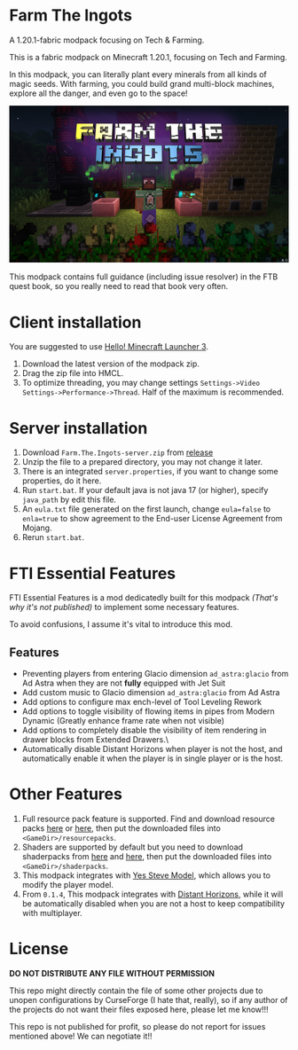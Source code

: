 # Farm The Ingots

A 1.20.1-fabric modpack focusing on Tech & Farming.

This is a fabric modpack on Minecraft 1.20.1, focusing on Tech and Farming.

In this modpack, you can literally plant every minerals from all kinds of magic seeds.
With farming, you could build grand multi-block machines, explore all the danger, and even go to the space!

![](cover.png)

This modpack contains full guidance (including issue resolver) in the FTB quest book, so you really need to read that book very often.

# Client installation

You are suggested to use [Hello! Minecraft Launcher 3](https://github.com/HMCL-dev/HMCL/releases).

1. Download the latest version of the modpack zip.
2. Drag the zip file into HMCL.
3. To optimize threading, you may change settings `Settings->Video Settings->Performance->Thread`. Half of the maximum is recommended.

# Server installation

1. Download `Farm.The.Ingots-server.zip` from [release](https://github.com/MUYUTwilighter/Farm-The-Ingots/releases/latest/download/Farm.The.Ingots-server.zip)
2. Unzip the file to a prepared directory, you may not change it later.
3. There is an integrated `server.properties`, if you want to change some properties, do it here.
4. Run `start.bat`. If your default java is not java 17 (or higher), specify `java_path` by edit this file.
5. An `eula.txt` file generated on the first launch, change `eula=false` to `enla=true` to show agreement to the End-user License Agreement from Mojang.
6. Rerun `start.bat`.

# FTI Essential Features

FTI Essential Features is a mod dedicatedly built for this modpack *(That's why it's not published)* to implement some necessary features.

To avoid confusions, I assume it's vital to introduce this mod.

## Features

- Preventing players from entering Glacio dimension `ad_astra:glacio` from Ad Astra when they are not **fully** equipped with Jet Suit
- Add custom music to Glacio dimension `ad_astra:glacio` from Ad Astra
- Add options to configure max ench-level of Tool Leveling Rework
- Add options to toggle visibility of flowing items in pipes from Modern Dynamic (Greatly enhance frame rate when not visible)
- Add options to completely disable the visibility of item rendering in drawer blocks from Extended Drawers.\
- Automatically disable Distant Horizons when player is not the host, and automatically enable it when the player is in single player or is the host.


# Other Features

1. Full resource pack feature is supported. Find and download resource packs [here](https://www.curseforge.com/minecraft/search?page=1&pageSize=20&sortBy=relevancy&class=texture-packs) or [here](https://modrinth.com/resourcepacks), then put the downloaded files into `<GameDir>/resourcepacks`.
2. Shaders are supported by default but you need to download shaderpacks from [here](https://modrinth.com/shaders) and [here](https://www.curseforge.com/minecraft/search?page=1&pageSize=20&sortBy=relevancy&class=shaders), then put the downloaded files into `<GameDir>/shaderpacks`.
3. This modpack integrates with [Yes Steve Model](https://modrinth.com/mod/yes-steve-model), which allows you to modify the player model.
4. From `0.1.4`, This modpack integrates with [Distant Horizons](https://modrinth.com/mod/distanthorizons), while it will be automatically disabled when you are not a host to keep compatibility with multiplayer.

# License

**DO NOT DISTRIBUTE ANY FILE WITHOUT PERMISSION**

This repo might directly contain the file of some other projects due to unopen configurations by CurseForge (I hate that, really), so if any author of the projects do not want their files exposed here, please let me know!!!

This repo is not published for profit, so please do not report for issues mentioned above! We can negotiate it!!